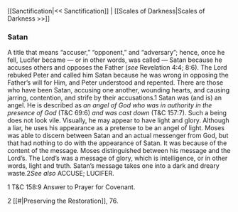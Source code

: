[[Sanctification|<< Sanctification]]  |  [[Scales of Darkness|Scales of Darkness >>]]

### Satan
A title that means “accuser,” “opponent,” and “adversary”; hence, once he fell, Lucifer became — or in other words, was called — Satan because he accuses others and opposes the Father (*see* Revelation 4:4; 8:6). The Lord rebuked Peter and called him Satan because he was wrong in opposing the Father’s will for Him, and Peter understood and repented. There are those who have been Satan, accusing one another, wounding hearts, and causing jarring, contention, and strife by their accusations.1 Satan was (and is) an angel. He is described as *an angel of God who was in authority in the presence of God* (T&C 69:6) *and was cast down* (T&C 157:7). Such a being does not look vile. Visually, he may appear to have light and glory. Although a liar, he uses his appearance as a pretense to be an angel of light. Moses was able to discern between Satan and an actual messenger from God, but that had nothing to do with the appearance of Satan. It was because of the content of the message. Moses distinguished between his message and the Lord’s. The Lord’s was a message of glory, which is intelligence, or in other words, light and truth. Satan’s message takes one into a dark and dreary waste.2*See also* ACCUSE; LUCIFER.



1 T&C 158:9 Answer to Prayer for Covenant.


2
[[#|Preserving the Restoration]], 76.